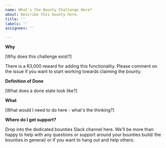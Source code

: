 ```yaml
---
name: What's the Bounty Challenge Here?
about: Describe this bounty here.
title: ''
labels: ''
assignees: ''

---
```


**Why**

[Why does this challenge exist?]

There is a R3,000 reward for adding this functionality. Please comment on the issue if you want to start working towards claiming the bounty.

**Definition of Done**

[What does a done state look like?]

**What**

[What would I need to do here - what's the thinking?]

**Where do I get support?**

Drop into the dedicated bounties Slack channel here. We'll be more than happy to help with any questions or support around your bounties build/ the bounties in general/ or if you want to hang out and help others.
